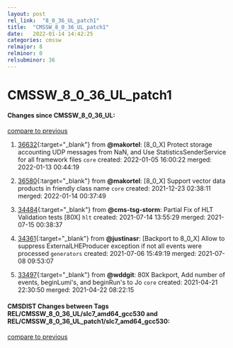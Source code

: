 ```yaml
---
layout: post
rel_link:  "8_0_36_UL_patch1"
title:  "CMSSW_8_0_36_UL_patch1"
date:   2022-01-14 14:42:25
categories: cmssw
relmajor: 8
relminor: 0
relsubminor: 36
---
```


# CMSSW_8_0_36_UL_patch1
#### Changes since CMSSW_8_0_36_UL:
[compare to previous](https://github.com/cms-sw/cmssw/compare/CMSSW_8_0_36_UL...CMSSW_8_0_36_UL_patch1)



1. [36632](http://github.com/cms-sw/cmssw/pull/36632){:target="_blank"}  from **@makortel**: [8_0_X] Protect storage accounting UDP messages from NaN, and Use StatisticsSenderService for all framework files `core` created: 2022-01-05 16:00:22 merged: 2022-01-13 00:44:19

2. [36580](http://github.com/cms-sw/cmssw/pull/36580){:target="_blank"}  from **@makortel**: [8_0_X] Support vector<string> data products in friendly class name `core` created: 2021-12-23 02:38:11 merged: 2022-01-14 00:37:49

3. [34484](http://github.com/cms-sw/cmssw/pull/34484){:target="_blank"}  from **@cms-tsg-storm**: Partial Fix of HLT Validation tests [80X] `hlt` created: 2021-07-14 13:55:29 merged: 2021-07-15 00:38:37

4. [34361](http://github.com/cms-sw/cmssw/pull/34361){:target="_blank"}  from **@justinasr**: [Backport to 8_0_X] Allow to suppress ExternalLHEProducer exception if not all events were processed `generators` created: 2021-07-06 15:49:19 merged: 2021-07-08 09:53:07

5. [33497](http://github.com/cms-sw/cmssw/pull/33497){:target="_blank"}  from **@wddgit**: 80X Backport, Add number of events, beginLumi's, and beginRun's to Jo `core` created: 2021-04-21 22:30:50 merged: 2021-04-22 08:22:15

#### CMSDIST Changes between Tags REL/CMSSW_8_0_36_UL/slc7_amd64_gcc530 and REL/CMSSW_8_0_36_UL_patch1/slc7_amd64_gcc530:
[compare to previous](https://github.com/cms-sw/cmsdist/compare/REL/CMSSW_8_0_36_UL/slc7_amd64_gcc530...REL/CMSSW_8_0_36_UL_patch1/slc7_amd64_gcc530)


